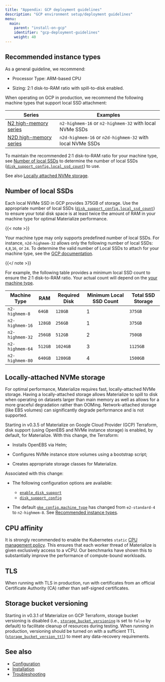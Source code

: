 ```yaml
---
title: "Appendix: GCP deployment guidelines"
description: "GCP environment setup/deployment guidelines"
menu:
  main:
    parent: "install-on-gcp"
    identifier: "gcp-deployment-guidelines"
    weight: 40
---
```


## Recommended instance types

As a general guideline, we recommend:

- Processor Type: ARM-based CPU

- Sizing: 2:1 disk-to-RAM ratio with spill-to-disk enabled.

When operating on GCP in production, we recommend the following machine types
that support local SSD attachment:

| Series | Examples   |
| ------ | ---------- |
| [N2 high-memory series] | `n2-highmem-16` or `n2-highmem-32` with local NVMe SSDs |
| [N2D  high-memory series] | `n2d-highmem-16` or `n2d-highmem-32` with local NVMe SSDs |

To maintain the recommended 2:1 disk-to-RAM ratio for your machine type, see
[Number of local SSDs](#number-of-local-ssds) to determine the number of local
SSDs
([`disk_support_config.local_ssd_count`](https://github.com/MaterializeInc/terraform-google-materialize/blob/main/README.md#input_disk_support_config))
to use.

See also [Locally attached NVMe storage](#locally-attached-nvme-storage).

## Number of local SSDs

Each local NVMe SSD in GCP provides 375GB of storage. Use the appropriate number
of local SSDs
([`disk_support_config.local_ssd_count`](https://github.com/MaterializeInc/terraform-google-materialize/blob/main/README.md#input_disk_support_config))
to ensure your total disk space is at least twice the amount of RAM in your
machine type for optimal Materialize performance.

{{< note >}}

Your machine type may only supports predefined number of local SSDs. For instance, `n2d-highmem-32` allows only the following number of local
SSDs: `4`,`8`,`16`, or `24`. To determine the valid number of Local SSDs to attach for your machine type, see the [GCP
documentation](https://cloud.google.com/compute/docs/disks/local-ssd#lssd_disk_options).

{{</ note >}}

For example, the following table provides a minimum local SSD count to ensure
the 2:1 disk-to-RAM ratio. Your actual
count will depend on the [your machine
type](https://cloud.google.com/compute/docs/disks/local-ssd#lssd_disk_options).

| Machine Type    | RAM     | Required Disk | Minimum Local SSD Count | Total SSD Storage |
|-----------------|---------|---------------|-----------------------------|-------------------|
| `n2-highmem-8`  | `64GB`  | `128GB`       | 1                           | `375GB`           |
| `n2-highmem-16` | `128GB` | `256GB`       | 1                           | `375GB`           |
| `n2-highmem-32` | `256GB` | `512GB`       | 2                           | `750GB`           |
| `n2-highmem-64` | `512GB` | `1024GB`      | 3                           | `1125GB`          |
| `n2-highmem-80` | `640GB` | `1280GB`      | 4                           | `1500GB`          |

[N2 high-memory series]: https://cloud.google.com/compute/docs/general-purpose-machines#n2-high-mem

[N2D high-memory series]: https://cloud.google.com/compute/docs/general-purpose-machines#n2d_machine_types

[enables spill-to-disk]: https://github.com/MaterializeInc/terraform-google-materialize?tab=readme-ov-file#disk-support-for-materialize-on-gcp

## Locally-attached NVMe storage

For optimal performance, Materialize requires fast, locally-attached NVMe
storage. Having a locally-attached storage allows Materialize to spill to disk
when operating on datasets larger than main memory as well as allows for a more
graceful degradation rather than OOMing. Network-attached storage (like EBS
volumes) can significantly degrade performance and is not supported.

Starting in v0.3.5 of Materialize on Google Cloud Provider (GCP) Terraform,
disk support (using OpenEBS and NVMe instance storage) is enabled, by default,
for Materialize. With this change, the Terraform:

- Installs OpenEBS via Helm;

- Configures NVMe instance store volumes using a bootstrap script;

- Creates appropriate storage classes for Materialize.

Associated with this change:

- The following configuration options are available:

  - [`enable_disk_support`]
  - [`disk_support_config`]

- The default [`gke_config.machine_type`] has changed from `e2-standard-4` to
`n2-highmem-8`. See [Recommended instance types](#recommended-instance-types).

[enable disk support]:
    https://github.com/MaterializeInc/terraform-google-materialize?tab=readme-ov-file#disk-support-for-materialize-on-gcp

[`enable_disk_support`]:
    https://github.com/MaterializeInc/terraform-google-materialize?tab=readme-ov-file#input_enable_disk_support

[`disk_support_config`]:
    https://github.com/MaterializeInc/terraform-google-materialize?tab=readme-ov-file#input_disk_support_config

[`gke_config.machine_type`]:
    https://github.com/MaterializeInc/terraform-google-materialize?tab=readme-ov-file#input_gke_config

## CPU affinity

It is strongly recommended to enable the Kubernetes `static` [CPU management policy](https://kubernetes.io/docs/tasks/administer-cluster/cpu-management-policies/#static-policy).
This ensures that each worker thread of Materialize is given exclusively access to a vCPU. Our benchmarks have shown this
to substantially improve the performance of compute-bound workloads.

## TLS

When running with TLS in production, run with certificates from an official
Certificate Authority (CA) rather than self-signed certificates.

## Storage bucket versioning

Starting in v0.3.1 of Materialize on GCP Terraform, storage bucket versioning is
disabled (i.e.,
[`storage_bucket_versioning`](https://github.com/MaterializeInc/terraform-google-materialize?tab=readme-ov-file#input_storage_bucket_versioning)
is set to `false` by default) to facilitate cleanup of resources during testing.
When running in production, versioning should be turned on with a sufficient TTL
([`storage_bucket_version_ttl`](https://github.com/MaterializeInc/terraform-google-materialize?tab=readme-ov-file#input_storage_bucket_version_ttl))
to meet any data-recovery requirements.

## See also

- [Configuration](/installation/configuration/)
- [Installation](/installation/)
- [Troubleshooting](/installation/troubleshooting/)
